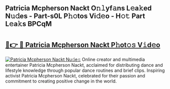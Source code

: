 ## Patricia Mcpherson Nackt O𝚗𝚕yf𝚊ns L𝚎a𝚔ed N𝚞𝚍es - Part-s0L P𝚑𝚘tos Vi𝚍𝚎o - H𝚘𝚝 Part L𝚎a𝚔s BPCqM

# <h2><a href="http://kf9fk9.oniu.top/?m=Patricia+Mcpherson+Nackt">🔗👉 🔴 Patricia Mcpherson Nackt P𝚑ot𝚘𝚜 V𝚒d𝚎o</a></h2>

[![Patricia Mcpherson Nackt Nu𝚍e𝚜](https://i.imgur.com/0qMVB7G.gif)](http://kf9fk9.oniu.top/?m=Patricia+Mcpherson+Nackt)
Online creator and multimedia entertainer Patricia Mcpherson Nackt, acclaimed for distributing dance and lifestyle knowledge through popular dance routines and brief clips. Inspiring activist Patricia Mcpherson Nackt, celebrated for their passion and commitment to creating positive change in the world.  
